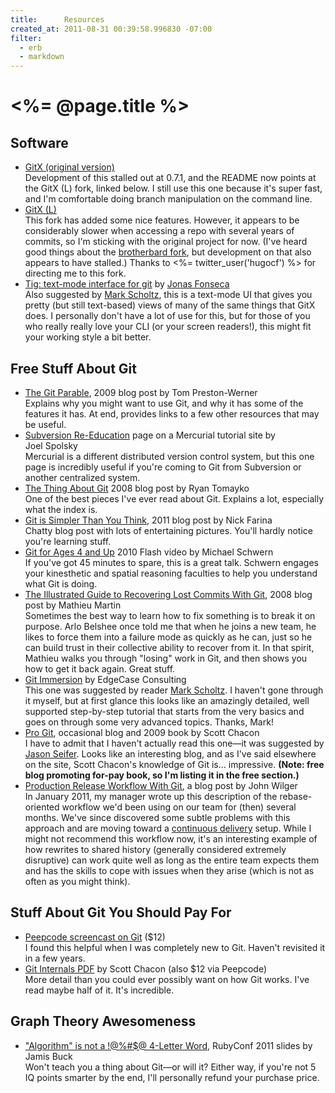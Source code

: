 ```yaml
---
title:      Resources
created_at: 2011-08-31 00:39:58.996830 -07:00
filter:
  - erb
  - markdown
---
```


<h1><%= @page.title %></h1>

<h2>Software</h2>

<ul class="full-size">

  <li>
    <a href="https://github.com/pieter/gitx/wiki/">GitX (original version)</a>
    <div class="reading-note">
      Development of this stalled out at 0.7.1, and the README now points at the GitX (L) fork, linked below.  I still use this one because it's super fast, and I'm comfortable doing branch manipulation on the command line.
    </div>
  </li>

  <li>
    <a href="http://gitx.laullon.com/">GitX (L)</a>
    <div class="reading-note">
      This fork has added some nice features.  However, it appears to be considerably slower when accessing a repo with several years of commits, so I'm sticking with the original project for now.  (I've heard good things about the <a href="https://github.com/brotherbard/gitx">brotherbard fork</a>, but development on that also appears to have stalled.) Thanks to <%= twitter_user('hugocf') %> for directing me to this fork.
    </div>
  </li>

  <li>
    <a href="http://jonas.nitro.dk/tig/">Tig: text-mode interface for git</a> by <a href="http://jonasfonseca.com/">Jonas Fonseca</a>
    <div class="reading-note">
      Also suggested by <a href="http://markscholtz.com/">Mark Scholtz</a>, this is a text-mode UI that gives you pretty (but still text-based) views of many of the same things that GitX does.  I personally don't have a lot of use for this, but for those of you who really really love your CLI (or your screen readers!), this might fit your working style a bit better.
    </div>
  </li>

</ul>

<h2>Free Stuff About Git</h2>

<ul class="full-size">
  <li>
    <a href="http://tom.preston-werner.com/2009/05/19/the-git-parable.html">The Git Parable</a>, 2009 blog post by Tom&nbsp;Preston-Werner
    <div class="reading-note">
      Explains why you might want to use Git, and why it has some of the features it has.  At end, provides links to a few other resources that may be useful.
    </div>
  </li>

  <li>
    <a href="http://hginit.com/00.html">Subversion Re-Education</a> page on a Mercurial tutorial site by Joel&nbsp;Spolsky
    <div class="reading-note">
      Mercurial is a different distributed version control system, but this one page is incredibly useful if you're coming to Git from Subversion or another centralized system.
    </div>
  </li>

  <li>
    <a href="http://tomayko.com/writings/the-thing-about-git">The Thing About Git</a> 2008 blog post by Ryan&nbsp;Tomayko
    <div class="reading-note">
      One of the best pieces I've ever read about Git.  Explains a lot, especially what the index is.
    </div>
  </li>

  <li>
    <a href="http://nfarina.com/post/9868516270/git-is-simpler">Git is Simpler Than You Think</a>, 2011 blog post by Nick&nbsp;Farina
    <div class="reading-note">
      Chatty blog post with lots of entertaining pictures.  You'll hardly notice you're learning stuff.
    </div>
  </li>

  <li>
    <a href="http://blip.tv/open-source-developers-conference/git-for-ages-4-and-up-4460524">Git for Ages 4 and Up</a> 2010 Flash video by Michael&nbsp;Schwern
    <div class="reading-note">
      If you've got 45 minutes to spare, this is a great talk.  Schwern engages your kinesthetic and spatial reasoning faculties to help you understand what Git is doing.
    </div>
  </li>

  <li>
    <a href="http://programblings.com/2008/06/07/the-illustrated-guide-to-recovering-lost-commits-with-git/">The Illustrated Guide to Recovering Lost Commits With Git</a>, 2008 blog post by Mathieu Martin
    <div class="reading-note">
      Sometimes the best way to learn how to fix something is to break it on purpose.  Arlo Belshee once told me that when he joins a new team, he likes to force them into a failure mode as quickly as he can, just so he can build trust in their collective ability to recover from it.  In that spirit, Mathieu walks you through "losing" work in Git, and then shows you how to get it back again.  Great stuff.
    </div>
  </li>

  <li>
    <a href="http://gitimmersion.com/">Git Immersion</a> by EdgeCase Consulting
    <div class="reading-note">
      This one was suggested by reader <a href="http://markscholtz.com/">Mark Scholtz</a>.  I haven't gone through it myself, but at first glance this looks like an amazingly detailed, well supported step-by-step tutorial that starts from the very basics and goes on through some very advanced topics.  Thanks, Mark!
    </div>
  </li>

  <li>
    <a href="http://progit.org/">Pro Git</a>, occasional blog and 2009 book by Scott&nbsp;Chacon
    <div class="reading-note">
      I have to admit that I haven't actually read this one&mdash;it was suggested by <a href="http://jasonseifer.com/">Jason Seifer</a>.  Looks like an interesting blog, and as I've said elsewhere on the site, Scott Chacon's knowledge of Git is... impressive.  <strong>(Note:  free blog promoting for-pay book, so I'm listing it in the free section.)</strong>
    </div>
  </li>

  <li>
    <a href="http://johnwilger.com/blog/2011/01/08/production-release-workflow-with-git/">Production Release Workflow With Git</a>, a blog post by John&nbsp;Wilger
    <div class="reading-note">
      In January 2011, my manager wrote up this description of the rebase-oriented workflow we'd been using on our team for (then) several months.  We've since discovered some subtle problems with this approach and are moving toward a <a href="http://continuousdelivery.com/">continuous delivery</a> setup.  While I might not recommend this workflow now, it's an interesting example of how rewrites to shared history (generally considered extremely disruptive) can work quite well as long as the entire team expects them and has the skills to cope with issues when they arise (which is not as often as you might think).
    </div>
  </li>
</ul>

<h2>Stuff About Git You Should Pay For</h2>

<ul class="full-size">
  <li>
    <a href="http://peepcode.com/products/git">Peepcode screencast on Git</a> ($12)
    <div class="reading-note">
      I found this helpful when I was completely new to Git.  Haven't revisited it in a few years.
    </div>
  </li>

  <li>
    <a href="https://peepcode.com/products/git-internals-pdf">Git Internals PDF</a> by Scott&nbsp;Chacon (also $12 via Peepcode)
    <div class="reading-note">
      More detail than you could ever possibly want on how Git works.  I've read maybe half of it.  It's incredible.
    </div>
  </li>
</ul>

<h2>Graph Theory Awesomeness</h2>

<ul class="full-size">
  <li>
    <a href="http://www.jamisbuck.org/presentations/rubyconf2011/index.html">"Algorithm" is not a !@%#$@ 4-Letter Word</a>, RubyConf 2011 slides by Jamis&nbsp;Buck
    <div class="reading-note">
      Won't teach you a thing about Git&mdash;or will it?  Either way, if you're not 5 IQ points smarter by the end, I'll personally refund your purchase price.
    </div>
  </li>
</ul>
